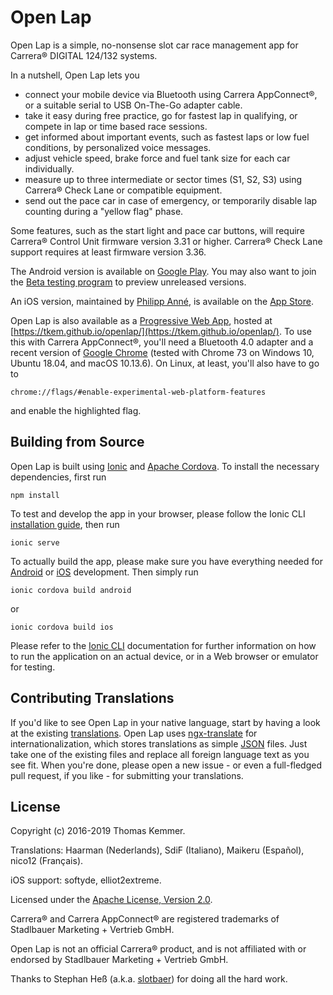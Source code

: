 Open Lap
========================================================================

Open Lap is a simple, no-nonsense slot car race management app for
Carrera® DIGITAL 124/132 systems.

In a nutshell, Open Lap lets you

- connect your mobile device via Bluetooth using Carrera AppConnect®,
  or a suitable serial to USB On-The-Go adapter cable.
- take it easy during free practice, go for fastest lap in qualifying,
  or compete in lap or time based race sessions.
- get informed about important events, such as fastest laps or low
  fuel conditions, by personalized voice messages.
- adjust vehicle speed, brake force and fuel tank size for each car
  individually.
- measure up to three intermediate or sector times (S1, S2, S3) using
  Carrera® Check Lane or compatible equipment.
- send out the pace car in case of emergency, or temporarily disable
  lap counting during a "yellow flag" phase.

Some features, such as the start light and pace car buttons, will
require Carrera® Control Unit firmware version 3.31 or higher.
Carrera® Check Lane support requires at least firmware version 3.36.

The Android version is available on [Google
Play](https://play.google.com/store/apps/details?id=at.co.kemmer.openlap).
You may also want to join the [Beta testing
program](https://play.google.com/apps/testing/at.co.kemmer.openlap) to
preview unreleased versions.

An iOS version, maintained by [Philipp
Anné](https://itunes.apple.com/us/developer/id965549566), is available
on the [App
Store](https://itunes.apple.com/us/app/open-lap/id1448048406).

Open Lap is also available as a [Progressive Web
App](https://en.wikipedia.org/wiki/Progressive_web_applications),
hosted at
[https://tkem.github.io/openlap/](https://tkem.github.io/openlap/).
To use this with Carrera AppConnect®, you'll need a Bluetooth 4.0
adapter and a recent version of [Google
Chrome](https://www.google.com/chrome) (tested with Chrome 73 on
Windows 10, Ubuntu 18.04, and macOS 10.13.6).  On Linux, at least,
you'll also have to go to

```
chrome://flags/#enable-experimental-web-platform-features
```

and enable the highlighted flag.


Building from Source
------------------------------------------------------------------------

Open Lap is built using [Ionic](https://ionicframework.com/) and
[Apache Cordova](https://cordova.apache.org/).  To install the
necessary dependencies, first run

```
npm install
```

To test and develop the app in your browser, please follow the Ionic
CLI [installation
guide](https://ionicframework.com/docs/installation/cli), then run


```
ionic serve
```

To actually build the app, please make sure you have everything needed
for [Android](https://ionicframework.com/docs/installation/android) or
[iOS](https://ionicframework.com/docs/installation/ios) development.
Then simply run

```
ionic cordova build android
```

or

```
ionic cordova build ios
```

Please refer to the [Ionic CLI](https://ionicframework.com/docs/cli/)
documentation for further information on how to run the application on
an actual device, or in a Web browser or emulator for testing.


Contributing Translations
------------------------------------------------------------------------

If you'd like to see Open Lap in your native language, start by having
a look at the existing [translations](./src/assets/i18n).  Open Lap
uses [ngx-translate](http://www.ngx-translate.com/) for
internationalization, which stores translations as simple
[JSON](http://www.json.org/) files.  Just take one of the existing
files and replace all foreign language text as you see fit.  When
you're done, please open a new issue - or even a full-fledged pull
request, if you like - for submitting your translations.


License
------------------------------------------------------------------------

Copyright (c) 2016-2019 Thomas Kemmer.

Translations: Haarman (Nederlands), SdiF (Italiano), Maikeru
(Español), nico12 (Français).

iOS support: softyde, elliot2extreme.

Licensed under the [Apache License, Version
2.0](http://www.apache.org/licenses/LICENSE-2.0).

Carrera® and Carrera AppConnect® are registered trademarks of
Stadlbauer Marketing + Vertrieb GmbH.

Open Lap is not an official Carrera® product, and is not affiliated
with or endorsed by Stadlbauer Marketing + Vertrieb GmbH.

Thanks to Stephan Heß (a.k.a. [slotbaer](http://www.slotbaer.de/)) for
doing all the hard work.
